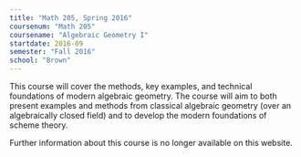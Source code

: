 ```yaml
---
title: "Math 205, Spring 2016"
coursenum: "Math 205"
coursename: "Algebraic Geometry I"
startdate: 2016-09
semester: "Fall 2016"
school: "Brown"
---
```


This course will cover the methods, key examples, and technical foundations of modern algebraic geometry. The course will aim to both present examples and methods from classical algebraic geometry (over an algebraically closed field) and to develop the modern foundations of scheme theory. 

Further information about this course is no longer available on this website.


